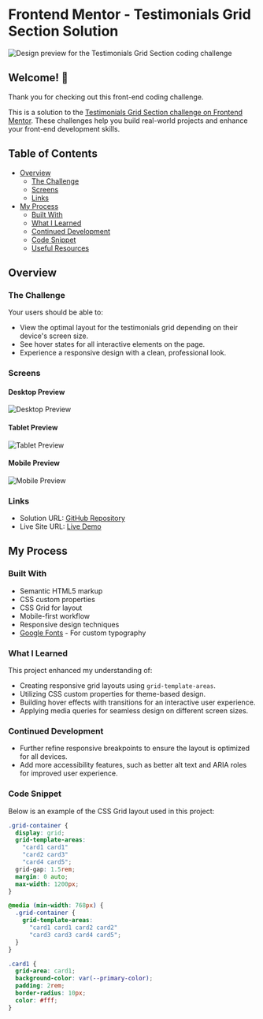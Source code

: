 # Frontend Mentor - Testimonials Grid Section Solution

![Design preview for the Testimonials Grid Section coding challenge](./design/desktop-preview.jpg)

## Welcome! 👋

Thank you for checking out this front-end coding challenge.

This is a solution to the [Testimonials Grid Section challenge on Frontend Mentor](https://www.frontendmentor.io/challenges/testimonials-grid-section-Nnw6J7Un7 ). These challenges help you build real-world projects and enhance your front-end development skills.

## Table of Contents

- [Overview](#overview)
  - [The Challenge](#the-challenge)
  - [Screens](#screens)
  - [Links](#links)
- [My Process](#my-process)
  - [Built With](#built-with)
  - [What I Learned](#what-i-learned)
  - [Continued Development](#continued-development)
  - [Code Snippet](#code-snippet)
  - [Useful Resources](#useful-resources)

## Overview

### The Challenge

Your users should be able to:

- View the optimal layout for the testimonials grid depending on their device's screen size.
- See hover states for all interactive elements on the page.
- Experience a responsive design with a clean, professional look.

### Screens

#### Desktop Preview
  <img src="./assets/images/desktop-preview.png" alt="Desktop Preview" />

#### Tablet Preview
  <img src="./assets/images/tablet-preview.png" alt="Tablet Preview" />

#### Mobile Preview
  <img src="./assets/images/mobile-preview.png" alt="Mobile Preview" />

### Links

- Solution URL: [GitHub Repository](https://github.com/yourusername/testimonials-grid-section)
- Live Site URL: [Live Demo](https://testimonials-grid-section.netlify.app/)

## My Process

### Built With

- Semantic HTML5 markup
- CSS custom properties
- CSS Grid for layout
- Mobile-first workflow
- Responsive design techniques
- [Google Fonts](https://fonts.google.com/) - For custom typography

### What I Learned

This project enhanced my understanding of:

- Creating responsive grid layouts using `grid-template-areas`.
- Utilizing CSS custom properties for theme-based design.
- Building hover effects with transitions for an interactive user experience.
- Applying media queries for seamless design on different screen sizes.

### Continued Development

- Further refine responsive breakpoints to ensure the layout is optimized for all devices.
- Add more accessibility features, such as better alt text and ARIA roles for improved user experience.

### Code Snippet

Below is an example of the CSS Grid layout used in this project:

```css
.grid-container {
  display: grid;
  grid-template-areas:
    "card1 card1"
    "card2 card3"
    "card4 card5";
  grid-gap: 1.5rem;
  margin: 0 auto;
  max-width: 1200px;
}

@media (min-width: 768px) {
  .grid-container {
    grid-template-areas:
      "card1 card1 card2 card2"
      "card3 card3 card4 card5";
  }
}

.card1 {
  grid-area: card1;
  background-color: var(--primary-color);
  padding: 2rem;
  border-radius: 10px;
  color: #fff;
}
